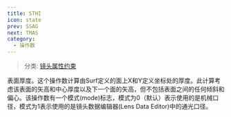 ```yaml
---
title: STHI
icon: state
prev: SSAG
next: TMAS
category:
  - 操作数
---
```


> 分类: [镜头属性约束](/hb/operands/131/880/  "Zemax 操作数 镜头属性约束")

表面厚度。这个操作数计算由Surf定义的面上X和Y定义坐标处的厚度。此计算考虑该表面的矢高和中心厚度以及下一个面的矢高，但不包括表面之间的任何倾斜和偏心。该操作数有一个模式(mode)标志，模式为0（默认）表示使用的是机械口径，模式为1表示使用的是镜头数据编辑器(Lens Data Editor)中的通光口径。